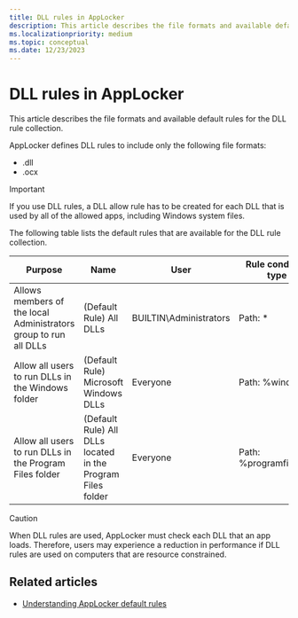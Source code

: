 ```yaml
---
title: DLL rules in AppLocker
description: This article describes the file formats and available default rules for the DLL rule collection.
ms.localizationpriority: medium
ms.topic: conceptual
ms.date: 12/23/2023
---
```


# DLL rules in AppLocker

This article describes the file formats and available default rules for the DLL rule collection.

AppLocker defines DLL rules to include only the following file formats:

- .dll
- .ocx

> [!IMPORTANT]
> If you use DLL rules, a DLL allow rule has to be created for each DLL that is used by all of the allowed apps, including Windows system files.

The following table lists the default rules that are available for the DLL rule collection.

| Purpose | Name | User | Rule condition type |
| --- | --- | --- | --- |
| Allows members of the local Administrators group to run all DLLs | (Default Rule) All DLLs | BUILTIN\Administrators | Path: * |
| Allow all users to run DLLs in the Windows folder | (Default Rule) Microsoft Windows DLLs | Everyone | Path: %windir%\* |
| Allow all users to run DLLs in the Program Files folder | (Default Rule) All DLLs located in the Program Files folder | Everyone | Path: %programfiles%\* |

> [!CAUTION]
> When DLL rules are used, AppLocker must check each DLL that an app loads. Therefore, users may experience a reduction in performance if DLL rules are used on computers that are resource constrained.

## Related articles

- [Understanding AppLocker default rules](understanding-applocker-default-rules.md)
